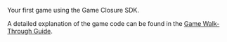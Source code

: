 Your first game using the Game Closure SDK.

A detailed explanation of the game code can be found in the [Game Walk-Through Guide](http://doc.gameclosure.com/guide/game-walkthrough.html).
